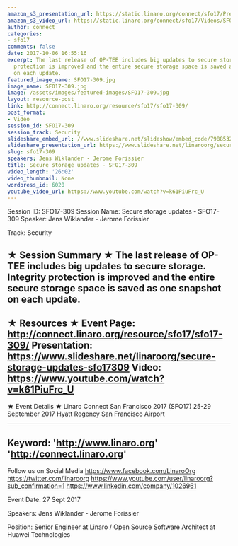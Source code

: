 ```yaml
---
amazon_s3_presentation_url: https://static.linaro.org/connect/sfo17/Presentations/SFO17-309%20Secure%20storage%20updates.pdf
amazon_s3_video_url: https://static.linaro.org/connect/sfo17/Videos/SFO17-309%20-%20Secure%20storage%20updates.mp4
author: connect
categories:
- sfo17
comments: false
date: 2017-10-06 16:55:16
excerpt: The last release of OP-TEE includes big updates to secure storage. Integrity
  protection is improved and the entire secure storage space is saved as one snapshot
  on each update.
featured_image_name: SFO17-309.jpg
image_name: SFO17-309.jpg
image: /assets/images/featured-images/SFO17-309.jpg
layout: resource-post
link: http://connect.linaro.org/resource/sfo17/sfo17-309/
post_format:
- Video
session_id: SFO17-309
session_track: Security
slideshare_embed_url: //www.slideshare.net/slideshow/embed_code/79885325
slideshare_presentation_url: https://www.slideshare.net/linaroorg/secure-storage-updates-sfo17309
slug: sfo17-309
speakers: Jens Wiklander - Jerome Forissier
title: Secure storage updates - SFO17-309
video_length: '26:02'
video_thumbnail: None
wordpress_id: 6020
youtube_video_url: https://www.youtube.com/watch?v=k61PiuFrc_U
---
```


Session ID: SFO17-309
Session Name: Secure storage updates - SFO17-309
Speaker: Jens Wiklander - Jerome Forissier

Track: Security


★ Session Summary ★
The last release of OP-TEE includes big updates to secure storage. Integrity protection is improved and the entire secure storage space is saved as one snapshot on each update.
---------------------------------------------------
★ Resources ★
Event Page: http://connect.linaro.org/resource/sfo17/sfo17-309/
Presentation: https://www.slideshare.net/linaroorg/secure-storage-updates-sfo17309
Video: https://www.youtube.com/watch?v=k61PiuFrc_U
 ---------------------------------------------------

★ Event Details ★
Linaro Connect San Francisco 2017 (SFO17)
25-29 September 2017
Hyatt Regency San Francisco Airport

---------------------------------------------------
Keyword:
'http://www.linaro.org'
'http://connect.linaro.org'
---------------------------------------------------
Follow us on Social Media
https://www.facebook.com/LinaroOrg
https://twitter.com/linaroorg
https://www.youtube.com/user/linaroorg?sub_confirmation=1
https://www.linkedin.com/company/1026961

Event Date: 27 Sept 2017

Speakers: Jens Wiklander - Jerome Forissier

Position: Senior Engineer at Linaro / Open Source Software Architect at Huawei Technologies
